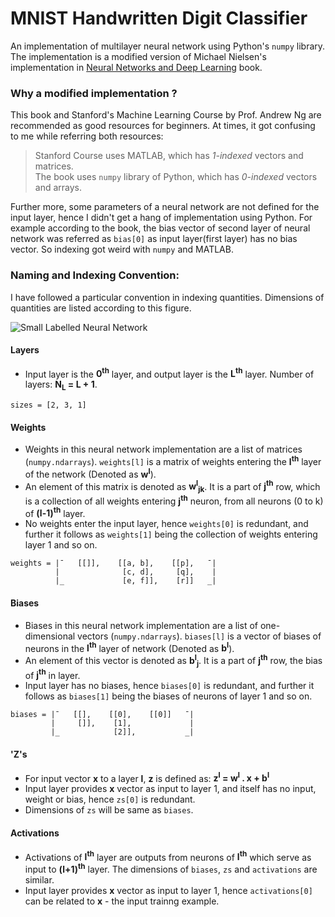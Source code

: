 MNIST Handwritten Digit Classifier
==================================

An implementation of multilayer neural network using Python's `numpy` library. 
The implementation is a modified version of Michael Nielsen's implementation 
in [Neural Networks and Deep Learning](http://neuralnetworksanddeeplearning.com/) book. 


### Why a modified implementation ?

This book and Stanford's Machine Learning Course by Prof. Andrew Ng are recommended as 
good resources for beginners. At times, it got confusing to me while referring both resources:

> Stanford Course uses MATLAB, which has _1-indexed_ vectors and matrices.  
> The book uses `numpy` library of Python, which has _0-indexed_ vectors and arrays.

Further more, some parameters of a neural network are not defined for the input layer, 
hence I didn't get a hang of implementation using Python. For example according to the book, 
the bias vector of second layer of neural network was referred as `bias[0]` as input 
layer(first layer) has no bias vector. So indexing got weird with `numpy` and MATLAB.


### Naming and Indexing Convention:

I have followed a particular convention in indexing quantities.
Dimensions of quantities are listed according to this figure.

![Small Labelled Neural Network](http://i.imgur.com/HdfentB.png)


#### **Layers**
* Input layer is the **0<sup>th</sup>** layer, and output layer 
is the **L<sup>th</sup>** layer. Number of layers: **N<sub>L</sub> = L + 1**.
```
sizes = [2, 3, 1]
```

#### **Weights**
* Weights in this neural network implementation are a list of 
matrices (`numpy.ndarrays`). `weights[l]` is a matrix of weights entering the 
**l<sup>th</sup>** layer of the network (Denoted as **w<sup>l</sup>**).  
* An element of this matrix is denoted as **w<sup>l</sup><sub>jk</sub>**. It is a 
part of **j<sup>th</sup>** row, which is a collection of all weights entering 
**j<sup>th</sup>** neuron, from all neurons (0 to k) of **(l-1)<sup>th</sup>** layer.  
* No weights enter the input layer, hence `weights[0]` is redundant, and further it 
follows as `weights[1]` being the collection of weights entering layer 1 and so on.
```
weights = |¯   [[]],    [[a, b],    [[p],   ¯|
          |              [c, d],     [q],    |
          |_             [e, f]],    [r]]   _|
```

#### **Biases**
* Biases in this neural network implementation are a list of one-dimensional 
vectors (`numpy.ndarrays`). `biases[l]` is a vector of biases of neurons in the 
**l<sup>th</sup>** layer of network (Denoted as **b<sup>l</sup>**).  
* An element of this vector is denoted as **b<sup>l</sup><sub>j</sub>**. It is a 
part of **j<sup>th</sup>** row, the bias of **j<sup>th</sup>** in layer.  
* Input layer has no biases, hence `biases[0]` is redundant, and further it 
follows as `biases[1]` being the biases of neurons of layer 1 and so on.
```
biases = |¯   [[],    [[0],    [[0]]   ¯|
         |     []],    [1],             |
         |_            [2]],           _|
```

#### **'Z's**
* For input vector **x** to a layer **l**, **z** is defined as: 
**z<sup>l</sup> = w<sup>l</sup> . x + b<sup>l</sup>**
* Input layer provides **x** vector as input to layer 1, and itself has no input, 
weight or bias, hence `zs[0]` is redundant.
* Dimensions of `zs` will be same as `biases`.

#### **Activations**
* Activations of **l<sup>th</sup>** layer are outputs from neurons of **l<sup>th</sup>** 
which serve as input to **(l+1)<sup>th</sup>** layer. The dimensions of `biases`, `zs` and 
`activations` are similar.
* Input layer provides **x** vector as input to layer 1, hence `activations[0]` can be related 
to **x** - the input trainng example.
